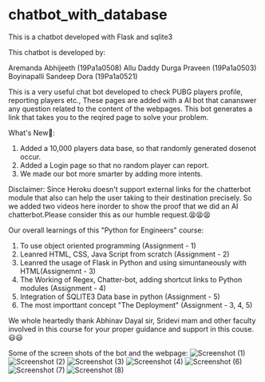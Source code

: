# chatbot_with_database
This is a chatbot developed with Flask and sqlite3 

This chatbot is developed by:

Aremanda Abhijeeth (19Pa1a0508)
Allu Daddy Durga Praveen (19Pa1a0503)
Boyinapalli Sandeep Dora (19Pa1a0521)


This is a very useful chat bot developed to check PUBG players profile, reporting players etc.,
These pages are added with a AI bot that cananswer any question related to the content of the webpages.
This bot generates a link that takes you to the reqired page to solve your problem.


What's New🧐:
  1. Added a 10,000 players data base, so that randomly generated dosenot occur.
  2. Added a Login page so that no random player can report.
  3. We made our bot more smarter by adding more intents. 



Disclaimer: Since Heroku doesn't support external links for the chatterbot module that also can help the user taking to their destination precisely.
So we added two videos here inorder to show the proof that we did an AI chatterbot.Please consider this as our humble request.😫😫😫


Our overall learnings of this "Python for Engineers" course:
  1. To use object oriented programming (Assignment - 1)
  2. Leanred HTML, CSS, Java Script from scratch (Assignment - 2)
  3. Leanred the usage of Flask in Python and using simuntaneously with HTML(Assignemnt - 3)
  4. The Working of Regex, Chatter-bot, adding shortcut links to Python modules (Assignment - 4)
  5. Integration of SQLITE3 Data base in python (Assignment - 5)
  6. The most importtant concept "The Deployment" (Assignment - 3, 4, 5)
  
 We whole heartedly thank Abhinav Dayal sir, Sridevi mam and other faculty involved in this course for your proper guidance and support in this couse.😃😃
 
 Some of the screen shots of the bot and the webpage:
 ![Screenshot (1)](https://user-images.githubusercontent.com/61022690/99294492-20fc9280-286a-11eb-99a8-f438c8945d76.png)
![Screenshot (2)](https://user-images.githubusercontent.com/61022690/99294496-222dbf80-286a-11eb-853e-306aef212e28.png)
![Screenshot (3)](https://user-images.githubusercontent.com/61022690/99294504-23f78300-286a-11eb-8226-0894106b3fb5.png)
![Screenshot (4)](https://user-images.githubusercontent.com/61022690/99294509-2528b000-286a-11eb-8f81-6825b03936bd.png)
![Screenshot (6)](https://user-images.githubusercontent.com/61022690/99294514-25c14680-286a-11eb-8dbf-e5ea1c7f26ad.png)
![Screenshot (7)](https://user-images.githubusercontent.com/61022690/99294516-26f27380-286a-11eb-8d01-478cb2f09c90.png)
![Screenshot (8)](https://user-images.githubusercontent.com/61022690/99294520-278b0a00-286a-11eb-87f8-574b8a083e04.png)

 
